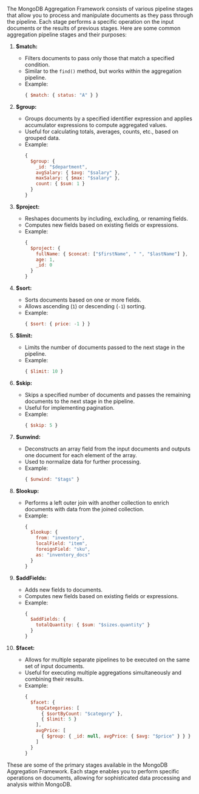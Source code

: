 The MongoDB Aggregation Framework consists of various pipeline stages that allow you to process and manipulate documents as they pass through the pipeline. Each stage performs a specific operation on the input documents or the results of previous stages. Here are some common aggregation pipeline stages and their purposes:

1. **$match:**
   - Filters documents to pass only those that match a specified condition.
   - Similar to the `find()` method, but works within the aggregation pipeline.
   - Example:
     ```javascript
     { $match: { status: "A" } }
     ```

2. **$group:**
   - Groups documents by a specified identifier expression and applies accumulator expressions to compute aggregated values.
   - Useful for calculating totals, averages, counts, etc., based on grouped data.
   - Example:
     ```javascript
     {
       $group: {
         _id: "$department",
         avgSalary: { $avg: "$salary" },
         maxSalary: { $max: "$salary" },
         count: { $sum: 1 }
       }
     }
     ```

3. **$project:**
   - Reshapes documents by including, excluding, or renaming fields.
   - Computes new fields based on existing fields or expressions.
   - Example:
     ```javascript
     {
       $project: {
         fullName: { $concat: ["$firstName", " ", "$lastName"] },
         age: 1,
         _id: 0
       }
     }
     ```

4. **$sort:**
   - Sorts documents based on one or more fields.
   - Allows ascending (`1`) or descending (`-1`) sorting.
   - Example:
     ```javascript
     { $sort: { price: -1 } }
     ```

5. **$limit:**
   - Limits the number of documents passed to the next stage in the pipeline.
   - Example:
     ```javascript
     { $limit: 10 }
     ```

6. **$skip:**
   - Skips a specified number of documents and passes the remaining documents to the next stage in the pipeline.
   - Useful for implementing pagination.
   - Example:
     ```javascript
     { $skip: 5 }
     ```

7. **$unwind:**
   - Deconstructs an array field from the input documents and outputs one document for each element of the array.
   - Used to normalize data for further processing.
   - Example:
     ```javascript
     { $unwind: "$tags" }
     ```

8. **$lookup:**
   - Performs a left outer join with another collection to enrich documents with data from the joined collection.
   - Example:
     ```javascript
     {
       $lookup: {
         from: "inventory",
         localField: "item",
         foreignField: "sku",
         as: "inventory_docs"
       }
     }
     ```

9. **$addFields:**
   - Adds new fields to documents.
   - Computes new fields based on existing fields or expressions.
   - Example:
     ```javascript
     {
       $addFields: {
         totalQuantity: { $sum: "$sizes.quantity" }
       }
     }
     ```

10. **$facet:**
    - Allows for multiple separate pipelines to be executed on the same set of input documents.
    - Useful for executing multiple aggregations simultaneously and combining their results.
    - Example:
      ```javascript
      {
        $facet: {
          topCategories: [
            { $sortByCount: "$category" },
            { $limit: 5 }
          ],
          avgPrice: [
            { $group: { _id: null, avgPrice: { $avg: "$price" } } }
          ]
        }
      }
      ```

These are some of the primary stages available in the MongoDB Aggregation Framework. Each stage enables you to perform specific operations on documents, allowing for sophisticated data processing and analysis within MongoDB.